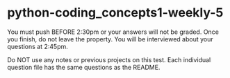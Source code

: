 # python-coding_concepts1-weekly-5

You must push BEFORE 2:30pm or your answers will not be graded. Once you finish, do not leave the property. You will be interviewed about your questions at 2:45pm.

Do NOT use any notes or previous projects on this test. Each individual question file has the same questions as the README.
